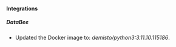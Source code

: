 
#### Integrations

##### DataBee
- Updated the Docker image to: *demisto/python3:3.11.10.115186*.




